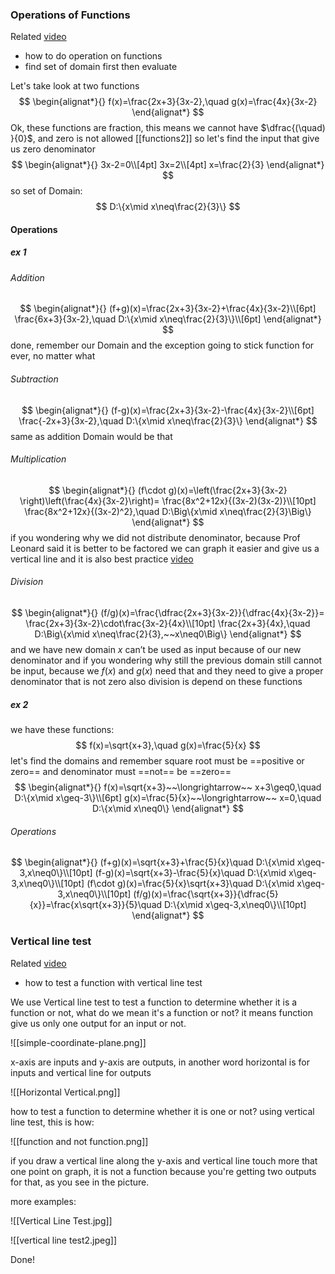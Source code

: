 ### Operations of Functions
Related [video](https://www.youtube.com/watch?v=7N_-G4usp6Q&list=PLDesaqWTN6ESsmwELdrzhcGiRhk5DjwLP&index=5&pp=iAQB)
- how to do operation on functions
- find set of domain first then evaluate

Let's take look at two functions
$$
\begin{alignat*}{}
f(x)=\frac{2x+3}{3x-2},\quad g(x)=\frac{4x}{3x-2}
\end{alignat*}
$$
Ok, these functions are fraction, this means we cannot have $\dfrac{(\quad) }{0}$, and zero is not allowed [[functions2]] 
so let's find the input that give us zero denominator 
$$
\begin{alignat*}{}
3x-2=0\\[4pt]
3x=2\\[4pt]
x=\frac{2}{3}
\end{alignat*}
$$
so set of Domain:
$$
D:\{x\mid x\neq\frac{2}{3}\}
$$
#### Operations
##### ex 1
###### Addition 
$$
\begin{alignat*}{}
(f+g)(x)=\frac{2x+3}{3x-2}+\frac{4x}{3x-2}\\[6pt]
\frac{6x+3}{3x-2},\quad D:\{x\mid x\neq\frac{2}{3}\}\\[6pt]
\end{alignat*}
$$
done, remember our Domain and the exception going to stick function for ever, no matter what

###### Subtraction
$$
\begin{alignat*}{}
(f-g)(x)=\frac{2x+3}{3x-2}-\frac{4x}{3x-2}\\[6pt]
\frac{-2x+3}{3x-2},\quad D:\{x\mid x\neq\frac{2}{3}\}
\end{alignat*}
$$
same as addition Domain would be that

###### Multiplication 
$$
\begin{alignat*}{}
(f\cdot g)(x)=\left(\frac{2x+3}{3x-2} \right)\left(\frac{4x}{3x-2}\right)=
\frac{8x^2+12x}{(3x-2)(3x-2)}\\[10pt]
\frac{8x^2+12x}{(3x-2)^2},\quad D:\Big\{x\mid x\neq\frac{2}{3}\Big\}
\end{alignat*}
$$
if you wondering why we did not distribute denominator, because Prof Leonard said it is better to be factored we can graph it easier and give us a vertical line and it is also best practice [video](https://youtu.be/7N_-G4usp6Q?list=PLDesaqWTN6ESsmwELdrzhcGiRhk5DjwLP&t=482)
###### Division
$$
\begin{alignat*}{}
(f/g)(x)=\frac{\dfrac{2x+3}{3x-2}}{\dfrac{4x}{3x-2}}=
\frac{2x+3}{3x-2}\cdot\frac{3x-2}{4x}\\[10pt]
\frac{2x+3}{4x},\quad D:\Big\{x\mid x\neq\frac{2}{3},~~x\neq0\Big\}
\end{alignat*}
$$
and  we have new domain $x$ can’t be used as input because of our new denominator and if you wondering why still the previous domain still cannot be input, because we $f(x)$ and $g(x)$ need that and they need to give a proper denominator that is not zero also division is depend on these functions
##### ex 2
we have these functions:
$$
f(x)=\sqrt{x+3},\quad g(x)=\frac{5}{x}
$$
let's find the domains and remember square root must be ==positive or zero== and denominator must ==not== be ==zero==
$$
\begin{alignat*}{}
f(x)=\sqrt{x+3}~~\longrightarrow~~ x+3\geq0,\quad D:\{x\mid x\geq-3\}\\[6pt]
g(x)=\frac{5}{x}~~\longrightarrow~~ x=0,\quad D:\{x\mid x\neq0\}
\end{alignat*}
$$
###### Operations 
$$
\begin{alignat*}{}
(f+g)(x)=\sqrt{x+3}+\frac{5}{x}\quad D:\{x\mid x\geq-3,x\neq0\}\\[10pt]
(f-g)(x)=\sqrt{x+3}-\frac{5}{x}\quad D:\{x\mid x\geq-3,x\neq0\}\\[10pt]
(f\cdot g)(x)=\frac{5}{x}\sqrt{x+3}\quad D:\{x\mid x\geq-3,x\neq0\}\\[10pt]
(f/g)(x)=\frac{\sqrt{x+3}}{\dfrac{5}{x}}=\frac{x\sqrt{x+3}}{5}\quad D:\{x\mid x\geq-3,x\neq0\}\\[10pt]
\end{alignat*}
$$
### Vertical line test
Related [video](https://www.youtube.com/watch?v=7j6kh8Z2H90&list=PLDesaqWTN6ESsmwELdrzhcGiRhk5DjwLP&index=6&pp=iAQB)
- how to test a function with vertical line test

We use Vertical line test to test a function to determine whether it is a function or not, what do we mean it's a function or not? it means function give us only one output for an input or not.

![[simple-coordinate-plane.png]]

x-axis are inputs and y-axis are outputs, in another word horizontal is for inputs and vertical line for outputs 

![[Horizontal Vertical.png]]

how to test a function to determine whether it is one or not?
using vertical line test, this is how:

![[function and not function.png]]

if you draw a vertical line along the y-axis and vertical line touch more that one point on graph, it is not a function because you're getting two outputs for that, as you see in the picture.

more examples:

![[Vertical Line Test.jpg]]

![[vertical line test2.jpeg]]

Done!